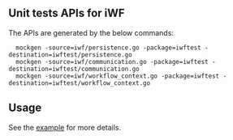 ## Unit tests APIs for iWF 

The APIs are generated by the below commands:
```shell
  mockgen -source=iwf/persistence.go -package=iwftest -destination=iwftest/persistence.go
  mockgen -source=iwf/communication.go -package=iwftest -destination=iwftest/communication.go
  mockgen -source=iwf/workflow_context.go -package=iwftest -destination=iwftest/workflow_context.go
```

## Usage

See the [example](./example) for more details.

